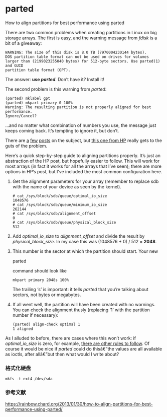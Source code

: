 # parted

How to align partitions for best performance using parted

There are two common problems when creating partitions in Linux on big storage arrays. The first is easy, and the warning message from *fdisk* is a bit of a giveaway:

```shell 
WARNING: The size of this disk is 8.0 TB (7970004230144 bytes).
DOS partition table format can not be used on drives for volumes
larger than (2199023255040 bytes) for 512-byte sectors. Use parted(1) and GUID 
partition table format (GPT).
```

The answer: **use *parted***. Don’t have it? Install it!

The second problem is this warning from *parted*:

```
(parted) mklabel gpt
(parted) mkpart primary 0 100%
Warning: The resulting partition is not properly aligned for best performance.
Ignore/Cancel?
```

…and no matter what combination of numbers you use, the message just keeps coming back. It’s tempting to ignore it, but don’t.

There are [a](http://blog.derakkilgo.com/2010/06/12/warning-the-resulting-partition-is-not-properly-aligned-for-best-performance/) [few](http://askubuntu.com/questions/201164/proper-alignment-of-partitions-on-an-advanced-format-hdd-using-parted) [posts](http://superuser.com/questions/349887/gnu-parted-how-to-deal-with-the-error-about-proper-aligment-of-partitions) on the subject, but [this one from HP](http://h20564.www2.hpe.com/hpsc/doc/public/display?docId=emr_na-c03479326&DocLang=en&docLocale=en_US&jumpid=reg_r11944_uken_c-001_title_r0001) really gets to the guts of the problem.

Here’s a quick step-by-step guide to aligning partitions properly. It’s just an abstraction of the HP post, but hopefully easier to follow. This will work for most arrays (in fact it works for all the arrays that I’ve seen); there are more options in HP’s post, but I’ve included the most common configuration here.

1. Get the alignment parameters for your array (remember to replace  sdb    with the name of your device as seen by the kernel).

   ```shell 
   # cat /sys/block/sdb/queue/optimal_io_size
   1048576
   # cat /sys/block/sdb/queue/minimum_io_size
   262144
   # cat /sys/block/sdb/alignment_offset
   0
   # cat /sys/block/sdb/queue/physical_block_size
   512
   ```

2. Add *optimal_io_size* to *alignment_offset* and divide the result by *physical_block_size*. In my case this was (1048576 + 0) / 512 = **2048**.

3. This number is the sector at which the partition should start. Your new

    

   parted

    

   command should look like

   ```
   mkpart primary 2048s 100%
   ```

   The trailing ‘s’ is important: it tells *parted* that you’re talking about sectors, not bytes or megabytes.

4. If all went well, the partition will have been created with no warnings. You can check the alignment thusly (replacing ‘1’ with the partition number if necessary):

   ```
   (parted) align-check optimal 1                                            
   1 aligned
   ```

As I alluded to before, there are cases where this won’t work: if *optimal_io_size* is zero, for example, [there are other rules to follow](http://h20564.www2.hpe.com/hpsc/doc/public/display?docId=emr_na-c03479326&DocLang=en&docLocale=en_US&jumpid=reg_r11944_uken_c-001_title_r0001). Of course it would be nice if *parted* could do thisâ€”the values are all available as ioctls, after allâ€”but then what would I write about? 



### 格式化硬盘

```shell 
mkfs -t ext4 /dev/sda
```



### 参考文献

https://rainbow.chard.org/2013/01/30/how-to-align-partitions-for-best-performance-using-parted/

